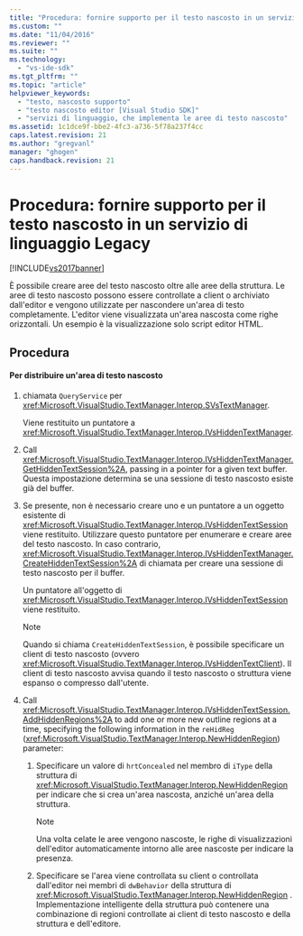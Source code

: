 ```yaml
---
title: "Procedura: fornire supporto per il testo nascosto in un servizio di linguaggio Legacy | Microsoft Docs"
ms.custom: ""
ms.date: "11/04/2016"
ms.reviewer: ""
ms.suite: ""
ms.technology: 
  - "vs-ide-sdk"
ms.tgt_pltfrm: ""
ms.topic: "article"
helpviewer_keywords: 
  - "testo, nascosto supporto"
  - "testo nascosto editor [Visual Studio SDK]"
  - "servizi di linguaggio, che implementa le aree di testo nascosto"
ms.assetid: 1c1dce9f-bbe2-4fc3-a736-5f78a237f4cc
caps.latest.revision: 21
ms.author: "gregvanl"
manager: "ghogen"
caps.handback.revision: 21
---
```

# Procedura: fornire supporto per il testo nascosto in un servizio di linguaggio Legacy
[!INCLUDE[vs2017banner](../../code-quality/includes/vs2017banner.md)]

È possibile creare aree del testo nascosto oltre alle aree della struttura.  Le aree di testo nascosto possono essere controllate a client o archiviato dall'editor e vengono utilizzate per nascondere un'area di testo completamente.  L'editor viene visualizzata un'area nascosta come righe orizzontali.  Un esempio è la visualizzazione solo script editor HTML.  
  
## Procedura  
  
#### Per distribuire un'area di testo nascosto  
  
1.  chiamata `QueryService` per <xref:Microsoft.VisualStudio.TextManager.Interop.SVsTextManager>.  
  
     Viene restituito un puntatore a <xref:Microsoft.VisualStudio.TextManager.Interop.IVsHiddenTextManager>.  
  
2.  Call <xref:Microsoft.VisualStudio.TextManager.Interop.IVsHiddenTextManager.GetHiddenTextSession%2A>, passing in a pointer for a given text buffer.  Questa impostazione determina se una sessione di testo nascosto esiste già del buffer.  
  
3.  Se presente, non è necessario creare uno e un puntatore a un oggetto esistente di <xref:Microsoft.VisualStudio.TextManager.Interop.IVsHiddenTextSession> viene restituito.  Utilizzare questo puntatore per enumerare e creare aree del testo nascosto.  In caso contrario, <xref:Microsoft.VisualStudio.TextManager.Interop.IVsHiddenTextManager.CreateHiddenTextSession%2A> di chiamata per creare una sessione di testo nascosto per il buffer.  
  
     Un puntatore all'oggetto di <xref:Microsoft.VisualStudio.TextManager.Interop.IVsHiddenTextSession> viene restituito.  
  
    > [!NOTE]
    >  Quando si chiama `CreateHiddenTextSession`, è possibile specificare un client di testo nascosto \(ovvero <xref:Microsoft.VisualStudio.TextManager.Interop.IVsHiddenTextClient>\).  Il client di testo nascosto avvisa quando il testo nascosto o struttura viene espanso o compresso dall'utente.  
  
4.  Call <xref:Microsoft.VisualStudio.TextManager.Interop.IVsHiddenTextSession.AddHiddenRegions%2A> to add one or more new outline regions at a time, specifying the following information in the `reHidReg` \(<xref:Microsoft.VisualStudio.TextManager.Interop.NewHiddenRegion>\) parameter:  
  
    1.  Specificare un valore di `hrtConcealed` nel membro di `iType` della struttura di <xref:Microsoft.VisualStudio.TextManager.Interop.NewHiddenRegion> per indicare che si crea un'area nascosta, anziché un'area della struttura.  
  
        > [!NOTE]
        >  Una volta celate le aree vengono nascoste, le righe di visualizzazioni dell'editor automaticamente intorno alle aree nascoste per indicare la presenza.  
  
    2.  Specificare se l'area viene controllata su client o controllata dall'editor nei membri di `dwBehavior` della struttura di <xref:Microsoft.VisualStudio.TextManager.Interop.NewHiddenRegion> .  Implementazione intelligente della struttura può contenere una combinazione di regioni controllate ai client di testo nascosto e della struttura e dell'editore.